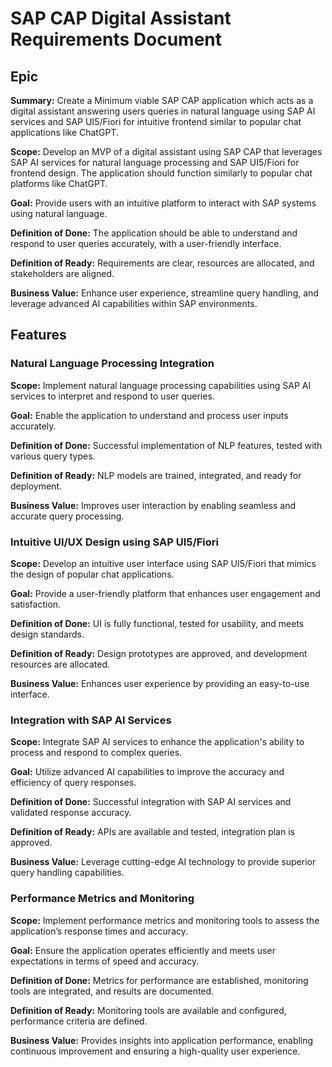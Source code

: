 
# SAP CAP Digital Assistant Requirements Document

## Epic

**Summary:** Create a Minimum viable SAP CAP application which acts as a digital assistant answering users queries in natural language using SAP AI services and SAP UI5/Fiori for intuitive frontend similar to popular chat applications like ChatGPT.

**Scope:** Develop an MVP of a digital assistant using SAP CAP that leverages SAP AI services for natural language processing and SAP UI5/Fiori for frontend design. The application should function similarly to popular chat platforms like ChatGPT.

**Goal:** Provide users with an intuitive platform to interact with SAP systems using natural language.

**Definition of Done:** The application should be able to understand and respond to user queries accurately, with a user-friendly interface.

**Definition of Ready:** Requirements are clear, resources are allocated, and stakeholders are aligned.

**Business Value:** Enhance user experience, streamline query handling, and leverage advanced AI capabilities within SAP environments.

## Features

### Natural Language Processing Integration

**Scope:** Implement natural language processing capabilities using SAP AI services to interpret and respond to user queries.

**Goal:** Enable the application to understand and process user inputs accurately.

**Definition of Done:** Successful implementation of NLP features, tested with various query types.

**Definition of Ready:** NLP models are trained, integrated, and ready for deployment.

**Business Value:** Improves user interaction by enabling seamless and accurate query processing.

### Intuitive UI/UX Design using SAP UI5/Fiori

**Scope:** Develop an intuitive user interface using SAP UI5/Fiori that mimics the design of popular chat applications.

**Goal:** Provide a user-friendly platform that enhances user engagement and satisfaction.

**Definition of Done:** UI is fully functional, tested for usability, and meets design standards.

**Definition of Ready:** Design prototypes are approved, and development resources are allocated.

**Business Value:** Enhances user experience by providing an easy-to-use interface.

### Integration with SAP AI Services

**Scope:** Integrate SAP AI services to enhance the application's ability to process and respond to complex queries.

**Goal:** Utilize advanced AI capabilities to improve the accuracy and efficiency of query responses.

**Definition of Done:** Successful integration with SAP AI services and validated response accuracy.

**Definition of Ready:** APIs are available and tested, integration plan is approved.

**Business Value:** Leverage cutting-edge AI technology to provide superior query handling capabilities.

### Performance Metrics and Monitoring

**Scope:** Implement performance metrics and monitoring tools to assess the application’s response times and accuracy.

**Goal:** Ensure the application operates efficiently and meets user expectations in terms of speed and accuracy.

**Definition of Done:** Metrics for performance are established, monitoring tools are integrated, and results are documented.

**Definition of Ready:** Monitoring tools are available and configured, performance criteria are defined.

**Business Value:** Provides insights into application performance, enabling continuous improvement and ensuring a high-quality user experience.
